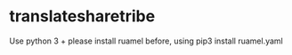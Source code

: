 # translatesharetribe

Use python 3 + 
please install ruamel before, using pip3 install ruamel.yaml
